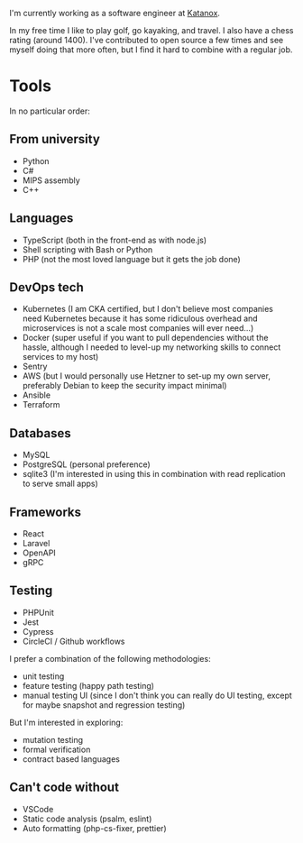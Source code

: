 I'm currently working as a software engineer at [Katanox](https://www.katanox.com).

In my free time I like to play golf, go kayaking, and travel. I also have a chess rating (around 1400). I've contributed to open source a few times and see myself doing that more often, but I find it hard to combine with a regular job.
# Tools

In no particular order:

## From university 

- Python
- C# 
- MIPS assembly
- C++

## Languages

- TypeScript (both in the front-end as with node.js)
- Shell scripting with Bash or Python
- PHP (not the most loved language but it gets the job done)

## DevOps tech

- Kubernetes (I am CKA certified, but I don't believe most companies need Kubernetes because it has some ridiculous overhead and microservices is not a scale most companies will ever need...)
- Docker (super useful if you want to pull dependencies without the hassle, although I needed to level-up my networking skills to connect services to my host)
- Sentry
- AWS (but I would personally use Hetzner to set-up my own server, preferably Debian to keep the security impact minimal)
- Ansible
- Terraform 
  
## Databases

- MySQL 
- PostgreSQL (personal preference) 
- sqlite3 (I'm interested in using this in combination with read replication to serve small apps)

## Frameworks

- React 
- Laravel
- OpenAPI
- gRPC 
## Testing

- PHPUnit
- Jest
- Cypress
- CircleCI / Github workflows

I prefer a combination of the following methodologies:

- unit testing
- feature testing (happy path testing)
- manual testing UI (since I don't think you can really do UI testing, except for maybe snapshot and regression testing)

But I'm interested in exploring:

- mutation testing
- formal verification
- contract based languages

## Can't code without

- VSCode
- Static code analysis (psalm, eslint)
- Auto formatting (php-cs-fixer, prettier)
